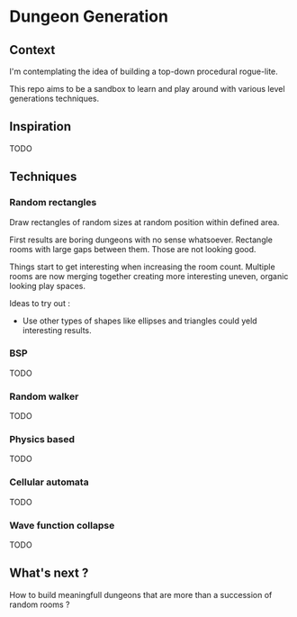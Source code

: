 # Dungeon Generation

## Context

I'm contemplating the idea of building a top-down procedural rogue-lite.

This repo aims to be a sandbox to learn and play around with various level generations techniques.

## Inspiration

TODO

## Techniques

### Random rectangles

Draw rectangles of random sizes at random position within defined area.

First results are boring dungeons with no sense whatsoever. Rectangle rooms with large gaps between them. Those are not looking good.

Things start to get interesting when increasing the room count. Multiple rooms are now merging together creating more interesting uneven, organic looking play spaces.

Ideas to try out :

- Use other types of shapes like ellipses and triangles could yeld interesting results.

### BSP

TODO

### Random walker

TODO

### Physics based

TODO

### Cellular automata

TODO

### Wave function collapse

TODO

## What's next ?

How to build meaningfull dungeons that are more than a succession of random rooms ?
